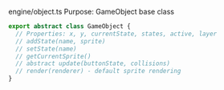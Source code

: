 engine/object.ts
Purpose: GameObject base class

```typescript
export abstract class GameObject {
  // Properties: x, y, currentState, states, active, layer
  // addState(name, sprite)
  // setState(name)
  // getCurrentSprite()
  // abstract update(buttonState, collisions)
  // render(renderer) - default sprite rendering
}
```

